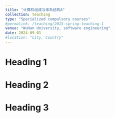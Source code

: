 ```yaml
---
title: "计算机组成与体系结构A"
collection: teaching
type: "Specialized compulsory courses"
#permalink: /teaching/2015-spring-teaching-1
venue: "WuHan University, software engineering"
date: 2024-09-01
#location: "City, Country"
---
```




Heading 1
======

Heading 2
======

Heading 3
======

